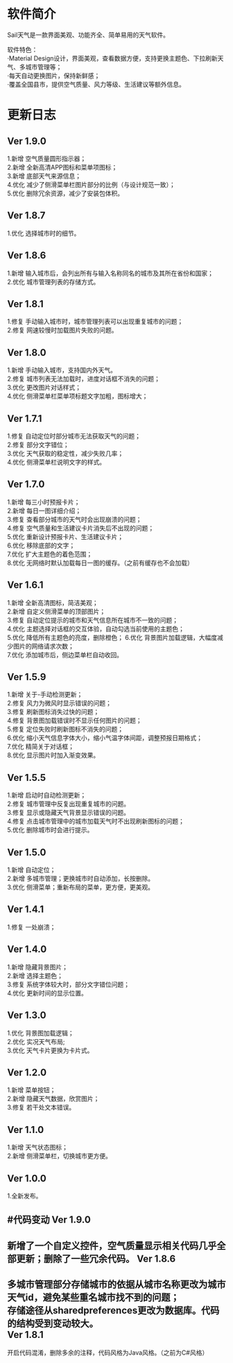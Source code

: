 ﻿# 软件简介
Sail天气是一款界面美观、功能齐全、简单易用的天气软件。<br>

软件特色：<br>
·Material Design设计，界面美观，查看数据方便，支持更换主题色、下拉刷新天气、多城市管理等；<br>
·每天自动更换图片，保持新鲜感；<br>
·覆盖全国县市，提供空气质量、风力等级、生活建议等额外信息。

# 更新日志
Ver 1.9.0
----------------------------
1.新增 空气质量圆形指示器；<br>
2.新增 全新高清APP图标和菜单项图标；<br>
3.新增 底部天气来源信息；<br>
4.优化 减少了侧滑菜单栏图片部分的比例（与设计规范一致）；<br>
5.优化 删除冗余资源，减少了安装包体积。<br>

Ver 1.8.7
----------------------------
1.优化 选择城市时的细节。<br>

Ver 1.8.6
----------------------------
1.新增 输入城市后，会列出所有与输入名称同名的城市及其所在省份和国家；<br>
2.优化 城市管理列表的存储方式。<br>

Ver 1.8.1
----------------------------
1.修复 手动输入城市时，城市管理列表可以出现重复城市的问题；<br>
2.修复 网速较慢时加载图片失败的问题。<br>

Ver 1.8.0
----------------------------
1.新增 手动输入城市，支持国内外天气。<br>
2.修复 城市列表无法加载时，进度对话框不消失的问题；<br>
3.优化 更改图片对话样式；<br>
4.优化 侧滑菜单栏菜单项标题文字加粗，图标增大；<br>

Ver 1.7.1
----------------------------
1.修复 自动定位时部分城市无法获取天气的问题；<br>
2.修复 部分文字错位；<br>
3.优化 天气获取的稳定性，减少失败几率；<br>
4.优化 侧滑菜单栏说明文字的样式。<br>

Ver 1.7.0
----------------------------
1.新增 每三小时预报卡片；<br>
2.新增 每日一图详细介绍；<br>
3.修复 查看部分城市的天气时会出现崩溃的问题；<br>
4.修复 空气质量和生活建议卡片消失后不出现的问题；<br>
5.优化 重新设计预报卡片、生活建议卡片；<br>
6.优化 移除底部的文字；<br>
7.优化 扩大主题色的着色范围；<br>
8.优化 无网络时默认加载每日一图的缓存。（之前有缓存也不会加载）<br>

Ver 1.6.1
----------------------------
1.新增 全新高清图标，简洁美观；<br>
2.新增 自定义侧滑菜单的顶部图片；<br>
3.修复 自动定位提示的城市和天气信息所在城市不一致的问题；<br>
4.优化 主题选择对话框的交互体验，自动勾选当前使用的主题色；<br>
5.优化 降低所有主题色的亮度，删除橙色；
6.优化 背景图片加载逻辑，大幅度减少图片的网络请求次数；<br>
7.优化 添加城市后，侧边菜单栏自动收回。<br>

Ver 1.5.9
----------------------------
1.新增 关于-手动检测更新；<br>
2.修复 风力为微风时显示错误的问题；<br>
3.修复 刷新图标消失过快的问题；<br>
4.修复 背景图加载错误时不显示任何图片的问题；<br>
5.修复 定位失败时刷新图标不消失的问题；<br>
6.优化 缩小天气信息字体大小，缩小气温字体间距，调整预报日期格式；<br>
7.优化 精简关于对话框；<br>
8.优化 显示图片时加入渐变效果。<br>

Ver 1.5.5
----------------------------
1.新增 启动时自动检测更新；<br>
2.修复 城市管理中反复出现重复城市的问题。<br>
3.修复 显示或隐藏天气背景显示错误的问题。<br>
4.修复 点击城市管理中的城市加载天气时不出现刷新图标的问题；<br>
5.优化 删除城市时会进行提示。<br>

Ver 1.5.0
----------------------------
1.新增 自动定位；<br>
2.新增 多城市管理；更换城市时自动添加，长按删除。<br>
3.优化 侧滑菜单；重新布局的菜单，更方便，更美观。<br>


Ver 1.4.1
----------------------------
1.修复 一处崩溃；<br>


Ver 1.4.0
----------------------------
1.新增 隐藏背景图片；<br>
2.新增 选择主题色；<br>
3.修复 系统字体较大时，部分文字错位问题；<br>
4.优化 更新时间的显示位置。<br>

Ver 1.3.0
----------------------------
1.优化 背景图加载逻辑；<br>
2.优化 实况天气布局;<br>
3.优化 天气卡片更换为卡片式。<br>

Ver 1.2.0
----------------------------
1.新增 菜单按钮；<br>
2.新增 隐藏天气数据，欣赏图片；<br>
3.修复 若干处文本错误。<br>

Ver 1.1.0
----------------------------
1.新增 天气状态图标；<br>
2.新增 侧滑菜单栏，切换城市更方便。<br>

Ver 1.0.0
----------------------------
1.全新发布。<br>

#代码变动
Ver 1.9.0
----------------------------
新增了一个自定义控件，空气质量显示相关代码几乎全部更新；删除了一些冗余代码。
Ver 1.8.6
----------------------------
多城市管理部分存储城市的依据从城市名称更改为城市天气id，避免某些重名城市找不到的问题；<br>
存储途径从sharedpreferences更改为数据库。代码的结构受到变动较大。<br>
Ver 1.8.1
----------------------------
开启代码混淆，删除多余的注释，代码风格为Java风格。（之前为C#风格）<br>